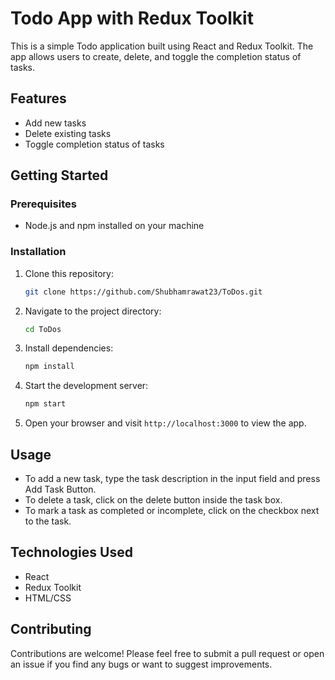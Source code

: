 # Todo App with Redux Toolkit

This is a simple Todo application built using React and Redux Toolkit. The app allows users to create, delete, and toggle the completion status of tasks.

## Features

- Add new tasks
- Delete existing tasks
- Toggle completion status of tasks

## Getting Started

### Prerequisites

- Node.js and npm installed on your machine

### Installation

1. Clone this repository:

    ```bash
    git clone https://github.com/Shubhamrawat23/ToDos.git
    ```

2. Navigate to the project directory:

    ```bash
    cd ToDos
    ```

3. Install dependencies:

    ```bash
    npm install
    ```

4. Start the development server:

    ```bash
    npm start
    ```

5. Open your browser and visit `http://localhost:3000` to view the app.

## Usage

- To add a new task, type the task description in the input field and press Add Task Button.
- To delete a task, click on the delete button inside the task box.
- To mark a task as completed or incomplete, click on the checkbox next to the task.

## Technologies Used

- React
- Redux Toolkit
- HTML/CSS

## Contributing

Contributions are welcome! Please feel free to submit a pull request or open an issue if you find any bugs or want to suggest improvements.